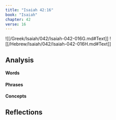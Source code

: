 ```yaml
---
title: "Isaiah 42:16"
book: "Isaiah"
chapter: 42
verse: 16
---
```

![[/Greek/Isaiah/042/Isaiah-042-016G.md#Text]]
![[/Hebrew/Isaiah/042/Isaiah-042-016H.md#Text]]

## Analysis

#### Words

#### Phrases

#### Concepts

## Reflections
